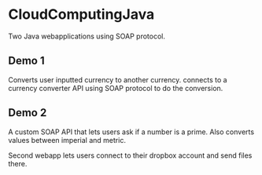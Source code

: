 # CloudComputingJava
Two Java webapplications using SOAP protocol.

## Demo 1
Converts user inputted currency to another currency.
connects to a currency converter API using SOAP protocol to do the conversion.

## Demo 2
A custom SOAP API that lets users ask if a number is a prime.
Also converts values between imperial and metric.

Second webapp lets users connect to their dropbox account and send files there.

